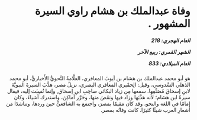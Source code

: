 <h1 dir="rtl">وفاة عبدالملك بن هشام راوي السيرة المشهور .</h1>

<h5 dir="rtl">العام الهجري:  218

الشهر القمري: ربيع الآخر

العام الميلادي: 833</h5>

<p dir="rtl">هو أبو محمد عبدالملك بن هشام بن أيوبَ المعافري، العلَّامةُ النَّحويُّ الأَخباريُّ، أبو محمد الذهلي السَّدوسي، وقيل: الِحمْيري المعافري البصري، نزيلُ مصر، هذَّبَ السيرةَ النبويَّةَ لابنِ إسحاقَ مُصَنِّفِها. سمعها مِن زياد البكائي صاحِبِ ابنِ إسحاق, وإنما نُسِبَت إليه، فيقال سيرةُ ابن هشام؛ لأنه هذَّبَها وزاد فيها ونقَصَ منها، وحَرَّر أماكِنَ، واستدرك أشياءَ، وكان إمامًا في اللغة والنحو، وقد كان مقيمًا بمصرَ، واجتمع به الشافعيُّ حين وردها، وتناشدَا من أشعارِ العرب شيئًا كثيرًا. كانت وفاتُه بمصر.</p></br>
